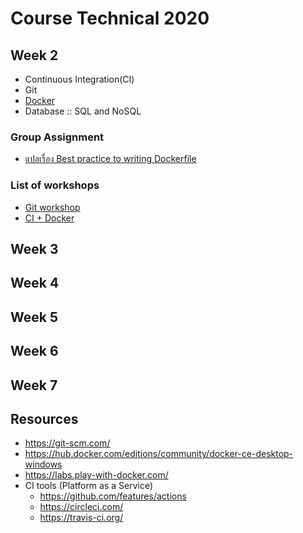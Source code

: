 # Course Technical 2020

## Week 2
* Continuous Integration(CI)
* Git
* [Docker](https://github.com/up1/course-introduction-docker)
* Database :: SQL and NoSQL


### Group Assignment
* [แปลเรื่อง Best practice to writing Dockerfile](https://github.com/up1/translate-dockerfile-01)
### List of workshops
* [Git workshop](https://github.com/up1/workshop-git-2020)
* [CI + Docker](https://github.com/up1/workshop-ci)

## Week 3
## Week 4
## Week 5
## Week 6
## Week 7

## Resources
* https://git-scm.com/
* https://hub.docker.com/editions/community/docker-ce-desktop-windows
* https://labs.play-with-docker.com/
* CI tools (Platform as a Service)
  * https://github.com/features/actions
  * https://circleci.com/
  * https://travis-ci.org/
